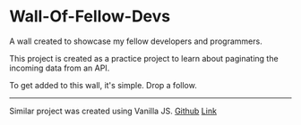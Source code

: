 # Wall-Of-Fellow-Devs

A wall created to showcase my fellow developers and programmers.

This project is created as a practice project to learn about paginating the incoming data from an API.

To get added to this wall, it's simple. Drop a follow.

---

Similar project was created using Vanilla JS. [Github](https://github.com/SirZeck/Wall-Of-Fellow-Devs) [Link](https://sirzeck.github.io/Wall-Of-Fellow-Devs/)
